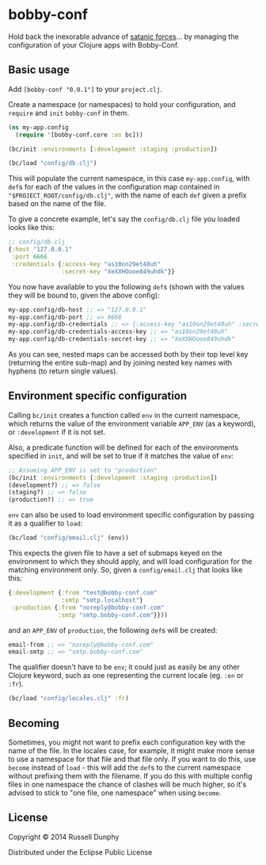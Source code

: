 # bobby-conf

Hold back the inexorable advance of [satanic forces](http://youtu.be/4mRpdbclR34)... by managing the configuration of your Clojure apps with Bobby-Conf.

## Basic usage

Add `[bobby-conf "0.0.1"]` to your `project.clj`.

Create a namespace (or namespaces) to hold your configuration, and `require` and `init` `bobby-conf` in them.

```clojure
(ns my-app.config
  (require '[bobby-conf.core :as bc]))

(bc/init :environments [:development :staging :production])

(bc/load "config/db.clj")
```

This will populate the current namespace, in this case `my-app.config`, with `def`s for each of the values in the configuration map contained in `"$PROJECT_ROOT/config/db.clj"`, with the name of each `def` given a prefix based on the name of the file.

To give a concrete example, let's say the `config/db.clj` file you loaded looks like this:

```clojure
;; config/db.clj
{:host "127.0.0.1"
 :port 6666
 :credentials {:access-key "as10on29et48uh"
               :secret-key "XeXXHOooe849uhdk"}}
```

You now have available to you the following `def`s (shown with the values they will be bound to, given the above config):

```clojure
my-app.config/db-host ;; => "127.0.0.1"
my-app.config/db-port ;; => 6666
my-app.config/db-credentials ;; => {:access-key "as10on29et48uh" :secret-key "XeXXHOooe849uhdk"}
my-app.config/db-credentials-access-key ;; => "as10on29et48uh"
my-app.config/db-credentials-secret-key ;; => "XeXXHOooe849uhdk"
```

As you can see, nested maps can be accessed both by their top level key (returning the entire sub-map) and by joining nested key names with hyphens (to return single values).

## Environment specific configuration

Calling `bc/init` creates a function called `env` in the current namespace, which returns the value of the environment variable `APP_ENV` (as a keyword), or `:development` if it is not set.

Also, a predicate function will be defined for each of the environments specified in `init`, and will be set to true if it matches the value of `env`:

```clojure
;; Assuming APP_ENV is set to "production"
(bc/init :environments [:development :staging :production])
(development?) ;; => false
(staging?) ;; => false
(production?) ;; => true
```

`env` can also be used to load environment specific configuration by passing it as a qualifier to `load`:

```clojure
(bc/load "config/email.clj" (env))
```

This expects the given file to have a set of submaps keyed on the environment to which they should apply, and will load configuration for the matching environment only.
So, given a `config/email.clj` that looks like this:

```clojure
{:development {:from "test@bobby-conf.com"
               :smtp "smtp.localhost"}
 :production {:from "noreply@bobby-conf.com"
              :smtp "smtp.bobby-conf.com"}}))
```

and an `APP_ENV` of `production`, the following `def`s will be created:

```clojure
email-from ;; => "noreply@bobby-conf.com"
email-smtp ;; => "smtp.bobby-conf.com"
```

The qualifier doesn't have to be `env`; it could just as easily be any other Clojure keyword, such as one representing the current locale (eg. `:en` or `:fr`).

```clojure
(bc/load "config/locales.clj" :fr)
```

## Becoming

Sometimes, you might not want to prefix each configuration key with the name of the file.
In the locales case, for example, it might make more sense to use a namespace for that file and that file only.
If you want to do this, use `become` instead of `load` - this will add the `def`s to the current namespace without prefixing them with the filename.
If you do this with multiple config files in one namespace the chance of clashes will be much higher, so it's advised to stick to "one file, one namespace" when using `become`.

## License

Copyright © 2014 Russell Dunphy

Distributed under the Eclipse Public License
